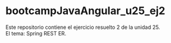 # bootcampJavaAngular_u25_ej2
Este repositorio contiene el ejercicio resuelto 2 de la unidad 25.  
El tema: Spring REST ER.
